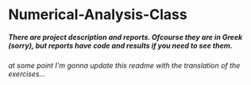 # Numerical-Analysis-Class

##### There are project description and reports. Ofcourse they are in Greek (sorry), but reports have code and results if you need to see them.

###### at some point I'm gonna update this readme with the translation of the exercises... 
